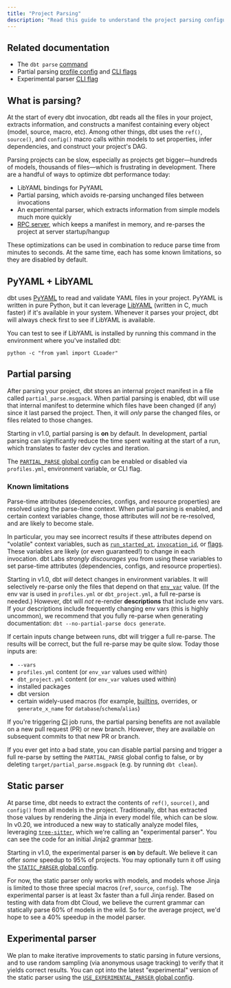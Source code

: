 ```yaml
---
title: "Project Parsing"
description: "Read this guide to understand the project parsing configuration in dbt."
---
```


## Related documentation
- The `dbt parse` [command](/reference/commands/parse)
- Partial parsing [profile config](/docs/core/connect-data-platform/profiles.yml#partial_parse) and [CLI flags](/reference/global-cli-flags#partial-parsing)
- Experimental parser [CLI flag](/reference/global-cli-flags#experimental-parser)

## What is parsing?

At the start of every dbt invocation, dbt reads all the files in your project, extracts information, and constructs a manifest containing every object (model, source, macro, etc). Among other things, dbt uses the `ref()`, `source()`, and `config()` macro calls within models to set properties, infer dependencies, and construct your project's DAG.

Parsing projects can be slow, especially as projects get bigger—hundreds of models, thousands of files—which is frustrating in development. There are a handful of ways to optimize dbt performance today:
- LibYAML bindings for PyYAML
- Partial parsing, which avoids re-parsing unchanged files between invocations
- An experimental parser, which extracts information from simple models much more quickly
- [RPC server](/reference/commands/rpc), which keeps a manifest in memory, and re-parses the project at server startup/hangup

These optimizations can be used in combination to reduce parse time from minutes to seconds. At the same time, each has some known limitations, so they are disabled by default.

## PyYAML + LibYAML

dbt uses [PyYAML](https://pyyaml.org/wiki/PyYAML) to read and validate YAML files in your project. PyYAML is written in pure Python, but it can leverage [LibYAML](https://pyyaml.org/wiki/LibYAML) (written in C, much faster) if it's available in your system. Whenever it parses your project, dbt will always check first to see if LibYAML is available.

You can test to see if LibYAML is installed by running this command in the environment where you've installed dbt:
```
python -c "from yaml import CLoader"
```

## Partial parsing

After parsing your project, dbt stores an internal project manifest in a file called `partial_parse.msgpack`. When partial parsing is enabled, dbt will use that internal manifest to determine which files have been changed (if any) since it last parsed the project. Then, it will _only_ parse the changed files, or files related to those changes.

Starting in v1.0, partial parsing is **on** by default. In development, partial parsing can significantly reduce the time spent waiting at the start of a run, which translates to faster dev cycles and iteration.

The [`PARTIAL_PARSE` global config](/reference/global-configs/parsing) can be enabled or disabled via `profiles.yml`, environment variable, or CLI flag.

### Known limitations

Parse-time attributes (dependencies, configs, and resource properties) are resolved using the parse-time context. When partial parsing is enabled, and certain context variables change, those attributes will _not_ be re-resolved, and are likely to become stale.

In particular, you may see incorrect results if these attributes depend on "volatile" context variables, such as [`run_started_at`](/reference/dbt-jinja-functions/run_started_at), [`invocation_id`](/reference/dbt-jinja-functions/invocation_id), or [flags](/reference/dbt-jinja-functions/flags). These variables are likely (or even guaranteed!) to change in each invocation. dbt Labs _strongly discourages_ you from using these variables to set parse-time attributes (dependencies, configs, and resource properties).

Starting in v1.0, dbt _will_ detect changes in environment variables. It will selectively re-parse only the files that depend on that [`env_var`](/reference/dbt-jinja-functions/env_var) value. (If the env var is used in `profiles.yml` or `dbt_project.yml`, a full re-parse is needed.) However, dbt will _not_ re-render **descriptions** that include env vars. If your descriptions include frequently changing env vars (this is highly uncommon), we recommend that you fully re-parse when generating documentation: `dbt --no-partial-parse docs generate`.

If certain inputs change between runs, dbt will trigger a full re-parse. The results will be correct, but the full re-parse may be quite slow. Today those inputs are:
- `--vars`
- `profiles.yml` content (or `env_var` values used within)
- `dbt_project.yml` content (or `env_var` values used within)
- installed packages
- dbt version
- certain widely-used macros (for example, [builtins](/reference/dbt-jinja-functions/builtins), overrides, or `generate_x_name` for `database`/`schema`/`alias`)

If you're triggering [CI](/docs/deploy/continuous-integration) job runs, the partial parsing benefits are not available on a new pull request (PR) or new branch. However, they are available on subsequent commits to that new PR or branch. 

If you ever get into a bad state, you can disable partial parsing and trigger a full re-parse by setting the `PARTIAL_PARSE` global config to false, or by deleting `target/partial_parse.msgpack` (e.g. by running `dbt clean`).

## Static parser

At parse time, dbt needs to extract the contents of `ref()`, `source()`, and `config()` from all models in the project. Traditionally, dbt has extracted those values by rendering the Jinja in every model file, which can be slow. In v0.20, we introduced a new way to statically analyze model files, leveraging [`tree-sitter`](https://github.com/tree-sitter/tree-sitter), which we're calling an "experimental parser". You can see the code for an initial Jinja2 grammar [here](https://github.com/dbt-labs/tree-sitter-jinja2).

Starting in v1.0, the experimental parser is **on** by default. We believe it can offer *some* speedup to 95% of projects. You may optionally turn it off using the [`STATIC_PARSER` global config](/reference/global-configs/parsing).

For now, the static parser only works with models, and models whose Jinja is limited to those three special macros (`ref`, `source`, `config`). The experimental parser is at least 3x faster than a full Jinja render. Based on testing with data from dbt Cloud, we believe the current grammar can statically parse 60% of models in the wild. So for the average project, we'd hope to see a 40% speedup in the model parser.

## Experimental parser

We plan to make iterative improvements to static parsing in future versions, and to use random sampling (via anonymous usage tracking) to verify that it yields correct results. You can opt into the latest "experimental" version of the static parser using the [`USE_EXPERIMENTAL_PARSER` global config](/reference/global-configs/parsing).
